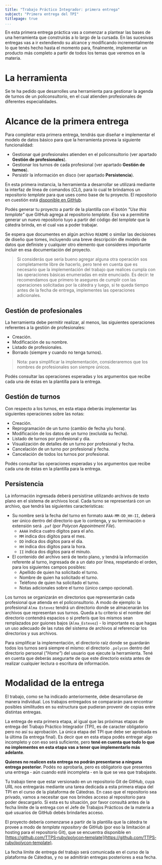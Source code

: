 ```yaml
---
title: "Trabajo Práctico Integrador: primera entrega"
subject: "Primera entrega del TPI"
titlepage: true
...
```


En esta primera entrega práctica vas a comenzar a plantear las bases de una herramienta que
construirás a lo largo de la cursada. En las sucesivas entregas vas a ir extendiendo su
alcance y modificando incrementalmente lo que tenés hecho hasta el momento para, finalmente,
implementar un producto más completo a partir de todos los temas que veremos en la materia.

# La herramienta

Se te ha pedido que desarrolles una herramienta para gestionar la agenda de turnos de un
policonsultorio, en el cual atienden profesionales de diferentes especialidades.

# Alcance de la primera entrega

Para completar esta primera entrega, tendrás que diseñar e implementar el modelo de datos
básico para que la herramienta provea la siguiente funcionalidad:

* Gestionar qué profesionales atienden en el policonsultorio (ver apartado **Gestión de profesionales**).
* Gestionar los turnos de cada profesional (ver apartado **Gestión de turnos**).
* Persistir la información en disco (ver apartado **Persistencia**).

En esta primera instancia, la herramienta a desarrollar se utilizará mediante la interfaz de
línea de comandos (_CLI_), para lo cual te brindamos un repositorio _template_ para que
uses como base de tu proyecto. El repositorio en cuestión está [disponible en GitHub](https://github.com/TTPS-ruby/polycon-template).

Podés generar tu proyecto a partir de la plantilla con el botón _"Use this template"_ que
GitHub agrega al repositorio _template_. Eso va a permitirte generar un nuevo repositorio
tuyo a partir del código del _template_ que la cátedra brinda, en el cual vas a poder trabajar.

Se espera que documentes en algún archivo `README` o similar las decisiones de diseño que
tomes, incluyendo una breve descripción dle modelo de datos que definiste y cualquier otro
elemento que consideres importante incluir en esa documentación del proyecto.

> Si considerás que sería bueno agregar alguna otra operación sos completamente libre de
> hacerlo, pero tené en cuenta que es necesario que la implementación del trabajo que
> realices cumpla con las operaciones básicas enumeradas en este enunciado. Es decir: te
> recomendamos que primero te asegures de cumplir con las operaciones solicitadas por la
> cátedra y luego, si te queda tiempo antes de la fecha de entrega, implementes las
> operaciones adicionales.

## Gestión de profesionales

La herramienta debe permitir realizar, al menos, las siguientes operaciones referentes a
la gestión de profesionales:

* Creación.
* Modificación de su nombre.
* Listado de profesionales.
* Borrado (siempre y cuando no tenga turnos).

> Nota: para simplificar la implementación, consideraremos que los nombres de profesionales
> son siempre únicos.

Podés consultar las operaciones esperadas y los argumentos que recibe cada una de éstas en
la plantilla para la entrega.

## Gestión de turnos

Con respecto a los turnos, en esta etapa deberás implementar las siguientes operaciones
sobre las notas:

* Creación.
* Reprogramación de un turno (cambio de fecha y/u hora).
* Modificación de los datos de un turno (excluida su fecha).
* Listado de turnos por profesional y día.
* Visualización de detalles de un turno por profesional y fecha.
* Cancelación de un turno por profesional y fecha.
* Cancelación de todos los turnos por profesional.

Podés consultar las operaciones esperadas y los argumentos que recibe cada una de éstas en
la plantilla para la entrega.

## Persistencia

La información ingresada deberá persistirse utilizando archivos de texto plano en el sistema
de archivos local. Cada turno se representará con un archivo, que tendrá las siguientes
características:

* Su nombre será la fecha del turno en formato `AAAA-MM-DD_HH-II`, deberá ser único dentro
  del directorio que lo contenga, y su terminación o extensión será `.paf` (por _Polycon Appointment File_).
  * `AAAA` indica cuatro dígitos para el año.
  * `MM` indica dos dígitos para el mes.
  * `DD` indica dos dígitos para el día.
  * `HH` indica dos dígitos para la hora.
  * `II` indica dos dígitos para el minuto.
* El contenido del archivo será de texto plano, y tendrá la información referente al turno,
  ingresada de a un dato por línea, respetando el orden, para los siguientes campos posibles:
  * Apellido de quien ha solicitado el turno.
  * Nombre de quien ha solicitado el turno.
  * Teléfono de quien ha solicitado el turno.
  * Notas adicionales sobre el turno (único campo opcional).

Los turnos se organizarán en directorios que representarán cada profesional que atienda en
el policonsultorio. A modo de ejemplo: la profesional `Alma Estevez` tendrá un directorio
donde se almacenarán los archivos que representan sus turnos. Queda a tu criterio si el
nombre del directorio contendrá espacios o si preferís que los mismos sean remplazados por
guiones bajos (`Alma_Estevez`) - lo importante es que hagas un uso adecuado de las rutas
del sistema de archivos al referenciar los directorios y sus archivos.

Para simplificar la implementación, el directorio raíz donde se guardarán todos los turnos
será siempre el mismo: el directorio `.polycon` dentro del directorio personal (_"Home"_)
del usuario que ejecute la herramienta. Tené en cuenta que deberás asegurarte de que este
directorio exista antes de realizar cualquier lectura o escritura de información.

# Modalidad de la entrega

El trabajo, como se ha indicado anteriormente, debe desarrollarse de manera individual.
Los trabajos entregados se compararán para encontrar posibles similitudes en su estructura
que pudieran provenir de copias entre distintas entregas.

La entrega de esta primera etapa, al igual que las próximas etapas de entrega del Trabajo
Práctico Integrador (TPI), es de caracter obligatorio pero no así su aprobación. La única
etapa del TPI que debe ser aprobada es la última (la entrega final). Es decir que en esta
etapa podés entregar algo incompleto y con eso será suficiente, pero **tené en cuenta que
todo lo que no implementes en esta etapa vas a tener que implementarlo más adelante**.

**Quienes no realicen esta entrega no podrán presentarse a ninguna entrega posterior.**
Podés no aprobarla, pero es obligatorio que presentes una entrega ‐ aún cuando esté incompleta ‐
en la que se vea que trabajaste.

Tu trabajo tiene que estar versionado en un repositorio Git de GitHub, cuya URL nos
entregarás mediante una tarea dedicada a esta primera etapa del TPI en el curso de la plataforma
de Cátedras. En caso que el repositorio sea privado, vamos a necesitar que nos brindes
acceso al repositorio para poder descargarlo. Si esta es tu situación, por favor consultá
antes de la fecha límite de la entrega con el Jefe de Trabajos Prácticos de la materia a
qué usuarios de GitHub debés brindarles acceso.

El proyecto debería comenzarse a partir de la plantilla que la cátedra te provee a modo de
 _template repository_ de GitHub (por eso la limitación al hosting para el repositorio Git),
 que se encuentra disponible en [https://github.com/TTPS‐ruby/polycon‐template](https://github.com/TTPS‐ruby/polycon‐template).

La fecha límite de entrega del trabajo será comunicada en el curso de la plataforma de
Cátedras, y no se admitirán entregas posteriores a esa fecha.
